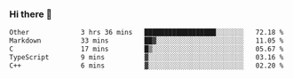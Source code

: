 ### Hi there 👋

<!--
**WShiBin/WShiBin** is a ✨ _special_ ✨ repository because its `README.md` (this file) appears on your GitHub profile.

Here are some ideas to get you started:

- 🔭 I’m currently working on ...
- 🌱 I’m currently learning ...
- 👯 I’m looking to collaborate on ...
- 🤔 I’m looking for help with ...
- 💬 Ask me about ...
- 📫 How to reach me: ...
- 😄 Pronouns: ...
- ⚡ Fun fact: ...
-->

<!--START_SECTION:waka-->

```txt
Other             3 hrs 36 mins   ██████████████████░░░░░░░   72.18 %
Markdown          33 mins         ██▓░░░░░░░░░░░░░░░░░░░░░░   11.05 %
C                 17 mins         █▒░░░░░░░░░░░░░░░░░░░░░░░   05.67 %
TypeScript        9 mins          ▓░░░░░░░░░░░░░░░░░░░░░░░░   03.16 %
C++               6 mins          ▓░░░░░░░░░░░░░░░░░░░░░░░░   02.20 %
```

<!--END_SECTION:waka-->
